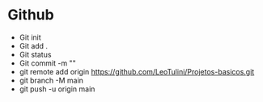 # Github

- Git init
- Git add .
- Git status
- Git commit -m ""
- git remote add origin https://github.com/LeoTulini/Projetos-basicos.git
- git branch -M main
- git push -u origin main